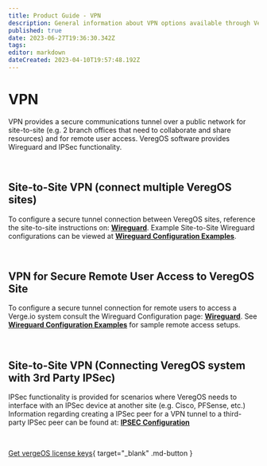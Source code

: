 ```yaml
---
title: Product Guide - VPN
description: General information about VPN options available through VeregOS
published: true
date: 2023-06-27T19:36:30.342Z
tags: 
editor: markdown
dateCreated: 2023-04-10T19:57:48.192Z
---
```


# VPN

VPN provides a secure communications tunnel over a public network for site-to-site (e.g. 2 branch offices that need to collaborate and share resources) and for remote user access. VeregOS software provides Wireguard and IPSec functionality.

<br>



## Site-to-Site VPN (connect multiple VeregOS sites)
To configure a secure tunnel connection between VeregOS sites, reference the site-to-site instructions on: [**Wireguard**](/product-guide/wireguardconfig).  Example Site-to-Site Wireguard configurations can be viewed at [**Wireguard Configuration Examples**](/product-guide/wireguard-examples).

<br>

## VPN for Secure Remote User Access to VeregOS Site
To configure a secure tunnel connection for remote users to access a Verge.io system consult the Wireguard Configuration page: [**Wireguard**](/product-guide/wireguardconfig).  See [**Wireguard Configuration Examples**](/product-guide/wireguard-examples) for sample remote access setups.

<br>

## Site-to-Site VPN (Connecting VeregOS system with 3rd Party IPSec)
IPSec functionality is provided for scenarios where VeregOS needs to interface with an IPSec device at another site (e.g. Cisco, PFSense, etc.)
Information regarding creating a IPSec peer for a VPN tunnel to a third-party IPSec peer can be found at:  [**IPSEC Configuration**](/product-guide/IPSEC)

<br>

[Get vergeOS license keys](https://www.verge.io/test-drive){ target="_blank" .md-button }